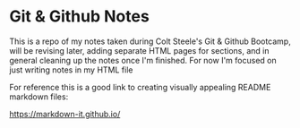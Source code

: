 # Git & Github Notes

This is a repo of my notes taken during Colt Steele's Git & Github Bootcamp, will be revising later, adding separate HTML pages for sections, and in general cleaning up the notes once I'm finished. For now I'm focused on just writing notes in my HTML file

For reference this is a good link to creating visually appealing README markdown files:

https://markdown-it.github.io/
